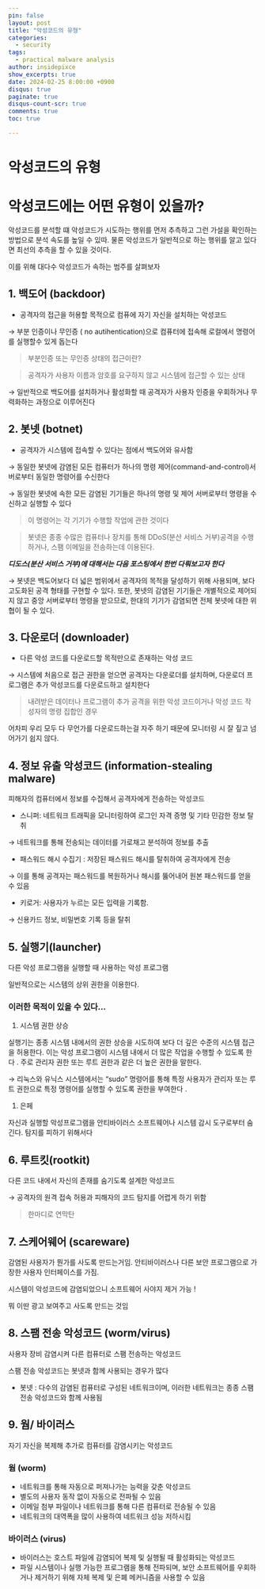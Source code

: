 ```yaml
---
pin: false
layout: post
title: "악성코드의 유형"
categories:
  - security
tags:
  - practical malware analysis
author: insidepixce
show_excerpts: true
date: 2024-02-25 8:00:00 +0900
disqus: true
paginate: true
disqus-count-scr: true
comments: true
toc: true

---
```

# 악성코드의 유형

# 악성코드에는 어떤 유형이 있을까?

악성코드를 분석할 떄 악성코드가 시도하는 행위를 먼저 추측하고 그런 가설을 확인하는 방법으로 분석 속도를 높일 수 있따. 물론 악성코드가 일반적으로 하는 행위를 알고 있다면 최선의 추측을 할 수 있을 것이다. 

이를 위해 대다수 악성코드가 속하는 범주를 살펴보자 

## 1. 백도어 (backdoor)

- 공격자의 접근을 허용할 목적으로 컴퓨에 자기 자신을 설치하는 악성코드

→ 부분 인증이나 무인증 ( no autihentication)으로 컴퓨터에 접속해 로컬에서 명령어를 실행할수 있게 돕는다

> 부분인증 또는 무인증 상태의 접근이란?
> 

> 공격자가 사용자 이름과 암호를 요구하지 않고 시스템에 접근할 수 있는 상태
> 

→ 일반적으로 백도어를 설치하거나 활성화할 때 공격자가 사용자 인증을 우회하거나 무력화하는 과정으로 이루어진다 

## 2. 봇넷 (botnet)

- 공격자가 시스템에 접속할 수 있다는 점에서 백도어와 유사함

→ 동일한 봇넷에 감염된 모든 컴퓨터가 하나의 명령 제어(command-and-control)서버로부터 동일한 명령어를 수신한다 

→ 동일한 봇넷에 속한 모든 감염된 기기들은 하나의 명령 및 제어 서버로부터 명령을 수신하고 실행할 수 있다

> 이 명령어는 각 기기가 수행할 작업에 관한 것이다
> 

> 봇넷은 종종 수많은 컴퓨터나 장치를 통해 DDoS(분산 서비스 거부)공격을 수행하거나, 스팸 이메일을 전송하는데 이용된다.
> 

***디도스(분산 서비스 거부)에 대해서는 다음 포스팅에서 한번 다뤄보고자 한다***

→ 봇넷은 백도어보다 더 넓은 범위에서 공격자의 목적을 달성하기 위해 사용되며, 보다 고도화된 공격 형태를 구현할 수 있다. 또한, 봇넷의 감염된 기기들은 개별적으로 제어되지 않고 중앙 서버로부터 명령을 받으므로, 한대의 기기가 감염되면 전체 봇넷에 대한 위협이 될 수 있다.

## 3. 다운로더 (downloader)

- 다른 악성 코드를 다운로드할 목적만으로 존재하는 악성 코드

→ 시스템에 처음으로 접근 권한을 얻으면 공격자는 다운로더를 설치하며, 다운로더 프로그램은 추가 악성코드를 다운로드하고 설치한다 

> 내려받은 데이터나 프로그램이 추가 공격을 위한 악성 코드이거나 악성 코드 작성자의 명령 집합인 경우
> 

어차피 우리 모두 다 무언가를 다운로드하는걸 자주 하기 때문에 모니터링 시 잘 짚고 넘어가기 쉽지 않다. 

## 4. 정보 유출 악성코드 (information-stealing malware)

피해자의 컴퓨터에서 정보를 수집해서 공격자에게 전송하는 악성코드 

- 스니퍼: 네트워크 트래픽을 모니터링하여 로그인 자격 증명 및 기타 민감한 정보 탈취

→ 네트워크를 통해 전송되는 데이터를 가로채고 분석하여 정보를 추출

- 패스워드 해시 수집기 : 저장된 패스워드 해시를 탈취하여 공격자에게 전송

→ 이를 통해 공격자는 패스워드를 복원하거나 해시를 뚫어내어 원본 패스워드를 얻을 수 있음

- 키로거: 사용자가 누르는 모든 입력을 기록함.

→ 신용카드 정보, 비밀번호 기록 등을 탈취

## 5. 실행기(launcher)

다른 악성 프로그램을 실행할 때 사용하는 악성 프로그램

일반적으로는 시스템의 상위 권한을 이용한다. 

### 이러한 목적이 있을 수 있다…

1. 시스템 권한 상승

실행기는 종종 시스템 내에서의 권한 상승을 시도하여 보다 더 깊은 수준의 시스템 접근을 허용한다. 이는 악성 프로그램이 시스템 내에서 더 많은 작업을 수행할 수 있도록 한다 . 주로 관리자 권한 또는 루트 권한과 같은 더 높은 권한을 말한다. 

→ 리눅스와 유닉스 시스템에서는 “sudo” 명령어를 통해 특정 사용자가 관리자 또는 루트 권한으로 특정 명령어를 실행할 수 있도록 권한을 부여한다 . 

1. 은페 

자신과 실행할 악성프로그램을 안티바이러스 소프트웨어나 시스템 감시 도구로부터 숨긴다. 탐지를 피하기 위해서다 

## 6. 루트킷(rootkit)

다른 코드 내에서 자신의 존재를 숨기도록 설계한 악성코드 

→ 공격자의 원격 접속 허용과 피해자의 코드 탐지를 어렵게 하기 위함

> 한마디로 연막탄
> 

## 7. 스케어웨어 (scareware)

감염된 사용자가 뭔가를 사도록 만드는거임. 안티바이러스나 다른 보안 프로그램으로 가장한 사용자 인터페이스를 가짐.

시스템이 악성코드에 감염되었으니 소프트웨어 사야지 제거 가능 !

뭐 이딴  광고 보여주고 사도록 만드는 것임

## 8. 스팸 전송 악성코드 (worm/virus)

사용자 장비 감염시켜 다른 컴퓨터로 스팸 전송하는 악성코드

스팸 전송 악성코드는 봇넷과 함께 사용되는 경우가 많다 

- 봇넷 : 다수의 감염된 컴퓨터로 구성된 네트워크이며, 이러한 네트워크는 종종 스팸 전송 악성코드와 함께 사용됨

## 9. 웜/ 바이러스

자기 자신을 복제해 추가로 컴퓨터를 감염시키는 악성코드 

### 웜 (worm)

- 네트워크를 통해 자동으로 퍼져나가는 능력을 갖춘 악성코드
- 별도의 사용자 동작 없이 자동으로 전파될 수 있음
- 이메일 첨부 파일이나 네트워크를 통해 다른 컴퓨터로 전송될 수 있음
- 네트워크의 대역폭을 많이 사용하여 네트워크 성능 저하시킴

### 바이러스 (virus)

- 바이러스는 호스트 파일에 감염되어 복제 및 실행될 때 활성화되는 악성코드
- 파일 시스템이나 실행 가능한 프로그램을 통해 전파되며, 보안 소프트웨어를 우회하거나 제거하기 위해 자체 복제 및 은폐 메커니즘을 사용할 수 있음


